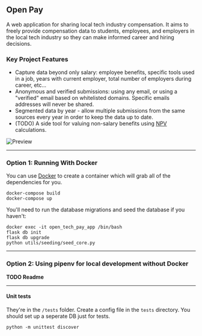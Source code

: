## Open Pay
A web application for sharing local tech industry compensation. It aims to freely provide compensation data to students, employees, and employers in the local tech industry
 so they can make informed career and hiring decisions.

### Key Project Features

- Capture data beyond only salary:
 employee benefits, specific tools used in a job, years with current employer, total number of employers during career, etc...
- Anonymous and verified submissions: using any email, or using a "verified" email based on whitelisted domains. Specific emails addresses will never be shared.
- Segmented data by year - allow multiple submissions from the same sources every year in order to keep the data up to date.
- (TODO) A side tool for valuing non-salary benefits using [NPV](https://www.investopedia.com/terms/n/npv.asp) calculations.

![Preview](https://github.com/olestourko/open-pay/raw/master/preview.png)

---

### Option 1: Running With Docker 

You can use [Docker](https://www.docker.com) to create a container which will grab all of the dependencies for you.
  ```
docker-compose build
docker-compose up
```

You'll need to run the database migrations and seed the database if you haven't:
```
docker exec -it open_tech_pay_app /bin/bash
flask db init
flask db upgrade
python utils/seeding/seed_core.py
```

---

### Option 2: Using pipenv for local development without Docker

**TODO Readme**

---

#### Unit tests
They're in the `/tests` folder. Create a config file in the `tests` directory. You should set up a seperate DB just for tests.
```
python -m unittest discover
```